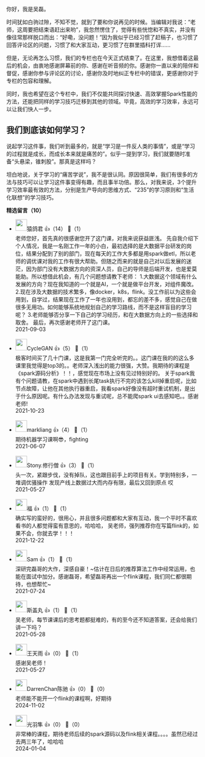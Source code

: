 你好，我是吴磊。

时间犹如白驹过隙，不知不觉，就到了要和你说再见的时候。当编辑对我说：“老师，这周要把结束语赶出来哟”，我忽然愣住了，觉得有些恍惚和不真实，并没有像往常那样脱口而出：“好嘞，没问题！”因为我似乎已经习惯了赶稿子，也习惯了回答评论区的问题，习惯了和大家互动，更习惯了在群里插科打诨……

但是，无论再怎么习惯，我们的专栏也在今天正式结束了。在这里，我想借着这最后的机会，由衷地感谢屏幕前的你、感谢在听音频的你。感谢你一直以来的陪伴和督促，感谢你参与评论区的讨论，感谢你及时地纠正专栏中的错误，更感谢你对于专栏的包容和理解。

同时，我也希望在这个专栏中，我们不仅能共同探讨快速、高效掌握Spark性能的方法，还能把同样的学习技巧迁移到其他的领域。毕竟，高效的学习效率，永远可以让我们快人一步。

## 我们到底该如何学习？

说起学习这件事，我们听到最多的，就是“学习是一件反人类的事情”，或是“学习的过程就是成长，而成长本来就是痛苦的”。似乎一提到学习，我们就要随时准备“头悬梁，锥刺股”。那真是这样吗？

坦白地说，关于学习的“痛苦学说”，我不是很认同。原因很简单，我们有很多的方法与技巧可以让学习这件事变得有趣，而且事半功倍。那么，对我来说，3个提升学习效率最有效的方法，分别是生产导向的思维方式、“235”的学习原则和“生活化联想”的学习技巧。
<div><strong>精选留言（10）</strong></div><ul>
<li><img src="https://static001.geekbang.org/account/avatar/00/1e/65/0f/7b9f27f2.jpg" width="30px"><span>猿鸽君</span> 👍（14） 💬（1）<div>老师您好，首先真的很感谢您开了这门课，对我来说获益匪浅。
先自我介绍下个人情况，我是一名刚工作一年的小白，最初选择的是大数据平台研发的岗位，结果分配到了别的部门，现在每天的工作大多都是用spark做etl，所以老师的调优课对我的工作有很大帮助。但随之而来的就是自己对以后发展的迷茫，因为部门没有大数据方向的资深人员，自己的导师是后端开发，也是爱莫能助。所以想借此机会，有几个问题想请教下老师：
1.大数据这个领域有什么发展的方向？现在我知道的一个就是AI，一个就是做平台开发，对组件魔改。
2.现在涉及大数据的技术繁多，像docker，k8s，flink。没工作前以为这些会用到，自学过，结果现在工作了一年也没用到，都忘的差不多，感觉自己在做很多无用功。如何能够系统地规划自己的学习路线，而不是这样盲目的学习呢？
3.老师能够否分享一下自己的学习经历，和在大数据方向上的一些选择和取舍。
最后，再次感谢老师开了这门课。</div>2021-09-03</li><br/><li><img src="https://static001.geekbang.org/account/avatar/00/19/a1/2d/599e9051.jpg" width="30px"><span>CycleGAN</span> 👍（5） 💬（1）<div>极客时间买了几十门课，这是我第一门完全听完的。。这门课在我的的这么多课里我觉得是top3的。。老师深入浅出的能力很强，大赞。我期待的课程是《spark源码分析》！！，感觉现在市场上没有见过特别好的。
关于spark我有个问题请教，在spark中遇到长尾task执行不完的该怎么kill掉重启呢，比如节点故障，让他在其他执行器重启，我看spark好像没有超时重试机制，是出于什么原因呢。有什么办法发现与重试呢，总不能爬spark ui去感知吧。。感谢老师!
</div>2021-10-23</li><br/><li><img src="https://static001.geekbang.org/account/avatar/00/12/87/08/9fd313d7.jpg" width="30px"><span>markliang</span> 👍（4） 💬（1）<div>期待机器学习课啊😎，fighting</div>2021-06-07</li><br/><li><img src="https://static001.geekbang.org/account/avatar/00/10/31/9d/daad92d2.jpg" width="30px"><span>Stony.修行僧</span> 👍（3） 💬（1）<div>头一次，紧跟步伐，没有掉队，这也跟目前手上的项目有关。学到特别多，一堆调优骚操作 发现产线上数据过大而内存有限，最后又回到原点 哎</div>2021-05-27</li><br/><li><img src="https://static001.geekbang.org/account/avatar/00/25/78/a0/7a248ddc.jpg" width="30px"><span>福</span> 👍（1） 💬（1）<div>确实写的蛮好的，很用心，并且很多问题都和大家有互动，我一个平时不喜欢看书的人都觉得蛮有意思的，哈哈哈，    吴老师，强列推荐你在写篇flink的，如果不会，你就去学！！！</div>2021-12-22</li><br/><li><img src="https://static001.geekbang.org/account/avatar/00/22/8e/67/afb412fb.jpg" width="30px"><span>Sam</span> 👍（1） 💬（1）<div>深研完磊哥的大作，深感自豪！~估计在日后的推荐算法工作中经常运用，也能在面试中加分。感谢磊哥，希望磊哥再出一个flink课程，我们同仁都很期待，也想帮忙~</div>2021-07-24</li><br/><li><img src="https://static001.geekbang.org/account/avatar/00/11/d4/78/66b3f2a2.jpg" width="30px"><span>斯盖丸</span> 👍（1） 💬（1）<div>吴老师，每节课课后的思考题都挺难的，有的至今还不知道答案，还会给我们讲一下吗？</div>2021-05-28</li><br/><li><img src="" width="30px"><span>王天雨</span> 👍（0） 💬（1）<div>感谢吴老师！</div>2021-05-27</li><br/><li><img src="https://static001.geekbang.org/account/avatar/00/0f/b4/20/c9058450.jpg" width="30px"><span>DarrenChan陈驰</span> 👍（0） 💬（0）<div>老师能不能开一个flink的课程啊，好期待</div>2024-11-02</li><br/><li><img src="https://static001.geekbang.org/account/avatar/00/0f/ce/53/d6a1f585.jpg" width="30px"><span>光羽隼</span> 👍（0） 💬（0）<div>非常棒的课程，期待老师后续的spark源码以及flink相关课程。。。。虽然已经过去两三年了，哈哈哈</div>2024-01-04</li><br/>
</ul>